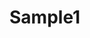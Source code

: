 # Sample1

<!doctype html>
<HTML>

<HEAD>
	<meta charset="UTF-8">
	<title>JavaScriptの基礎</title>
</HEAD>

<BODY>
    <script type="text/javascript">
        today = new Date();
        document.write(today);
        document.write("<h1>コンピュータグラフィックス</h1>");
        document.write("<p>担当　中村直人</p>");
        document.write("<p>この授業では、WebGLを用いてコンピュータグラフィックスを作成します。</p>");
    
        var image = new Image(128,128); //image オブジェクトの作成
        image.src = "ganba.png"; //imageのソースの指定
        document.body.appendChild(image); //imageをDOM要素に組み込む
    </script>

</BODY>

</HTML>

